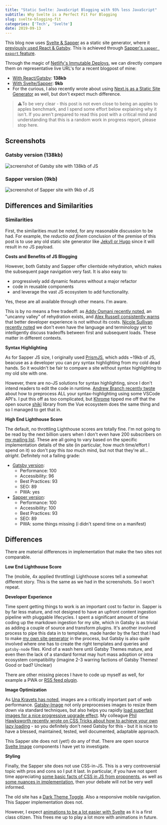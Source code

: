 ```yaml
---
title: "Static Svelte: JavaScript Blogging with 93% less JavaScript"
subtitle: Why Svelte is a Perfect Fit For Blogging
slug: svelte-blogging-fit
categories: ['Tech', 'Svelte']
date: 2019-09-13
---
```


This blog now uses [Svelte & Sapper](https://sapper.svelte.dev/) as a static site generator, where it [previously used React & Gatsby](https://5d7699e172ae430007210374--scout-videos-51664.netlify.com/writing/moving-to-novela). This is achieved through [Sapper's `sapper export` feature](https://sapper.svelte.dev/docs#sapper_export).

Through the magic of [Netlify's Immutable Deploys](https://www.netlify.com/blog/2018/10/05/netlify-and-the-functional-immutable-reactive-deploy/?utm_source=blog&utm_medium=swyxdotio&utm_campaign=devex), we can directly compare them on representative live URL's for a recent blogpost of mine:

- [With React/Gatsby](https://5d7699e172ae430007210374--scout-videos-51664.netlify.com/writing/netlify-redirects-i18n): **138kb**
- [With Svelte/Sapper](https://5d7c46e60da4524431f76aef--scout-videos-51664.netlify.com/writing/netlify-redirects-i18n/): **9kb**
- For the curious, I also recently wrote about using [Next.js as a Static Site Generator](https://scotch.io/@sw-yx/using-nextjs-as-a-static-site-generator-for-netlify) as well, but don't expect much difference.

> ⚠️To be very clear - this post is not even close to being an apples to apples benchmark, and I spend some effort below explaining why it isn't. If you aren't prepared to read this post with a critical mind and understanding that this is a random work in progress report, please stop here.

## Screenshots

### Gatsby version (138kb)

![screenshot of Gatsby site with 138kb of JS](./assets/sveltegatsby.jpeg)

### Sapper version (9kb)

![screenshot of Sapper site with 9kb of JS](./assets/sveltesvelte.jpeg)

## Differences and Similarities

### Similarities

First, the similarities must be noted, for any reasonable discussion to be had. For example, the *reductio ad finem* conclusion of the premise of this post is to use any old static site generator like [Jekyll or Hugo](https://www.staticgen.com/) since it will result in *no* JS payload.

**Costs and Benefits of JS Blogging**

However, both Gatsby and Sapper offer clientside rehydration, which makes the subsequent page navigation very fast. It is also easy to:
- progressively add dynamic features without a major refactor
- code in reusable components
- and leverage the vast JS ecosystem to add functionality. 

Yes, these are all available through other means. I'm aware.

This is by no means a free tradeoff: as [Addy Osmani recently noted](https://addyosmani.com/blog/rehydration/), an "uncanny valley" of rehydration exists, and [Alex Russell consistently warns](https://infrequently.org/2018/09/the-developer-experience-bait-and-switch/) that better developer experience is not without its costs. [Nicole Sullivan recently noted](https://www.youtube.com/watch?v=dvtfNpt75aA&t=2s) we don't even have the language and terminology yet to intelligently discuss tradeoffs between first and subsequent loads. These matter in different contexts.

**Syntax Highlighting**

As for Sapper JS size, I originally used [PrismJS](https://prismjs.com/), which adds ~19kb of JS, beacuse as a developer you can pry syntax highlighting from my cold dead hands. So it wouldn't be fair to compare a site without syntax highlighting to my old site with one.

However, there are no-JS solutions for syntax highlighting, since I don't intend readers to edit the code in runtime. [Andrew Branch recently twote](https://mobile.twitter.com/atcb/status/1158480783666888704) about how to preprocess ALL your syntax-highlighting using some VSCode API's. I put this off as too complicated, but [Khrome](https://khrome.dev) tipped me off that the open source [shiki](https://github.com/octref/shiki) library from the Vue ecosystem does the same thing and so I managed to get that in.

**High End Lighthouse Score**

The default, no throttling Lighthouse scores are totally fine. I'm not going to be read by the next billion users when I don't even have 200 subscribers on [my mailing list](https://tinyletter.com/swyx). These are all going to vary based on the specific implementation details of the site (in particular, how much time/effort I spend on it) so don't pay this *too* much mind, but not that they're all... *alright*. Definitely not a failing grade:

- [Gatsby version](https://5d7699e172ae430007210374--scout-videos-51664.netlify.com/writing/netlify-redirects-i18n):
  - Performance: 100
  - Accessibility: 96
  - Best Practices: 93
  - SEO: 89
  - PWA: yes
- [Sapper version](https://5d7c46e60da4524431f76aef--scout-videos-51664.netlify.com/writing/netlify-redirects-i18n/): 
  - Performance: 100
  - Accessibility: 100
  - Best Practices: 93
  - SEO: 89
  - PWA: some things missing (i didn't spend time on a manifest)

## Differences

There are material differences in implementation that make the two sites not comparable.

**Low End Lighthouse Score**

The (mobile, 4x applied throttling) Lighthouse scores tell a somewhat different story. This is the same as we had in the screenshots. So I won't repeat.

**Developer Experience**

Time spent getting things to work is an important cost to factor in. Sapper is by far less mature, and not designed to have an upfront content ingestion pipeline with pluggable lifecycles. I spent a significant amount of time coding up the markdown ingestion for my site, which in Gatsby is as trivial as adding a couple of source and transform plugins. It's another involved process to pipe this data in to templates, made harder by the fact that I had to make [my own site generator](https://npm.im/ssg) in the process, but Gatsby is also quite involved where one has to create the right templates and queries and `gatsby-node` files. Kind of a wash here until Gatsby Themes mature, and even then the lack of a standard format may hurt mass adoption or intra ecosystem compatibility (imagine 2-3 warring factions of Gatsby Themes! Good or bad? Unclear)

There are other missing pieces I have to code up myself as well, for example a PWA or [RSS feed plugin](https://twitter.com/Rich_Harris/status/1172869555611459584).

**Image Optimization**

As [Una Kravets has noted](https://mobile.twitter.com/Una/status/687690138550288384), images are a critically important part of web performance. [Gatsby-Image](https://www.gatsbyjs.org/packages/gatsby-image/) not only preprocesses images to resize them down via standard techniques, but also helps you rapidly [load superfast images for a nice progressive upgrade effect](https://using-gatsby-image.gatsbyjs.org/). My colleague [Phil Hawksworth recently wrote on CSS Tricks about how to achieve your own lazy loading](https://css-tricks.com/tips-for-rolling-your-own-lazy-loading/) - so you definitely don't need Gatsby for this - but it is nice to have a blessed, maintained, tested, well documented, adaptable approach.

This Sapper site does not (yet!) do any of that. There are open source [Svelte Image](https://svelte-image.matyunya.now.sh/) components I have yet to investigate.

**Styling**

Finally, the Sapper site does not use CSS-in-JS. This is a very controversial topic with pros and cons so I put it last. In particular, if you have not spent time appreciating [some basic facts of CSS in JS from proponents](https://mxstbr.com/thoughts/css-in-js/), as well as [some nuances in implementation](https://github.com/styled-components/styled-components/issues/2377), then your debate will not be very well informed.

The old site has a [Dark Theme Toggle](https://github.com/sw-yx/gatsby-theme-dev-blog/blob/master/packages/gatsby-theme-dev-blog/src/components/Header/ThemeToggler.js). Also a responsive mobile navigation. This Sapper implementation does not.

However, I expect [animations to be a lot easier with Svelte](https://svelte.dev/tutorial/animate) as it is a first class citizen. This frees me up to play a lot more with animations in future.